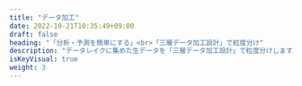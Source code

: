 ```yaml
---
title: "データ加工"
date: 2022-10-21T10:35:49+09:00
draft: false
heading: "「分析・予測を簡単にする」<br>「三層データ加工設計」で粒度分け"
description: "データレイクに集めた生データを「三層データ加工設計」で粒度分けします。データはビジネス要件や分析ツールによって粒度を変える必要がありますが、ツールに応じた粒度のデータソースを提供できるので、分析・予測が楽になります。"
isKeyVisual: true
weight: 3
---
```


